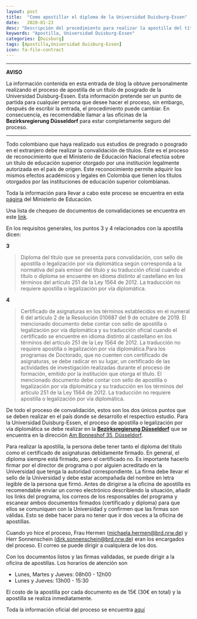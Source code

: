 ```yaml
---
layout: post
title:  "Como apostillar el diploma de la Universidad Duisburg-Essen"
date:   2020-01-23
desc: "Descripción del procedimiento para realizar la apostilla del título."
keywords: "Apostilla, Universidad Duisburg-Essen"
categories: [Duisburg]
tags: [Apostilla,Universidad Duisburg-Essen]
icon: fa-file-contract
---
```


---
**AVISO**

La información contenida en esta entrada de blog la obtuve personalmente
realizando el proceso de apostilla de un título de posgrado de la Universidad
Duisburg-Essen. Esta información pretende ser un punto de partida para
cualquier persona que desee hacer el proceso, sin embargo, después de
escribir la entrada, el procedimiento puede cambiar. En consecuencia, es
recomendable llamar a las oficinas de la **Bezirksregierung Düsseldorf** para
estar completamente seguro del proceso.

---

Todo colombiano que haya realizado sus estudios de pregrado o posgrado en el
extranjero debe realizar la convalidación de títulos. Este es el proceso de
reconocimiento que el Ministerio de Educación Nacional efectúa sobre un título
de educación superior otorgado por una institución legalmente autorizada en el
país de origen. Este reconocimiento permite adquirir los mismos efectos
académicos y legales en Colombia que tienen los títulos otorgados por las
instituciones de educación superior colombianas.

Toda la información para llevar a cabo este proceso se encuentra en esta
[página](https://www.mineducacion.gov.co/1759/w3-article-350670.html?_noredirect=1) del Ministerio de Educación.

Una lista de chequeo de documentos de convalidaciones se encuentra en este
[link](https://www.mineducacion.gov.co/1759/articles-350670_recurso_9.pdf).

En los requisitos generales, los puntos 3 y 4 relacionados con la apostilla
dicen:

**3**
> Diploma  del  título  que  se  presenta  para  convalidación,  con  sello  de
> apostilla  o  legalización por vía diplomática según corresponda a la
> normativa del país emisor del título y su traducción oficial cuando el título
> o diploma se encuentre en idioma distinto al castellano en los términos del
> artículo 251 de la Ley 1564 de 2012. La traducción no requiere apostilla o
> legalización por vía diplomática.

**4**
> Certificado de asignaturas en los términos establecidos en el numeral 6 del
> artículo 2 de la Resolución 010687 del 9 de octubre de 2019. El mencionado
> documento debe contar con sello de apostilla o legalización por vía
> diplomática y su traducción oficial  cuando  el  certificado  se  encuentre
> en  idioma  distinto  al  castellano en  los  términos del artículo 251 de la
> Ley 1564 de 2012. La traducción no requiere apostilla o legalización por vía
> diplomática.Para los programas de Doctorado, que no cuenten con certificado
> de asignaturas, se  debe  radicar  en  su  lugar,  un  certificado  de  las
> actividades  de  investigación  realizadas durante el proceso de formación,
> emitido por la institución que otorga el título. El mencionado documento debe
> contar con sello de apostilla o legalización por vía diplomática y su
> traducción en los términos del artículo 251 de la Ley 1564 de 2012. La
> traducción no requiere apostilla o legalización por vía diplomática.

De todo el proceso de convalidación, estos son los dos únicos puntos que se
deben realizar en el país donde se desarrollo el respectivo estudio.
Para la Universidad Duisburg-Essen, el proceso de apostilla o legalización
por vía diplomática se debe realizar en la
[**Bezirksregierung Düsseldorf**](http://www.brd.nrw.de/index.jsp) que
se encuentra en la dirección
[Am Bonneshof 35, Düsseldorf](https://www.google.com/maps/place/Am+Bonneshof+35,+40474+D%C3%BCsseldorf/@51.2541702,6.7659337,17z/data=!3m1!4b1!4m5!3m4!1s0x47b8c9e7b20e81d1:0x27365a57943708e3!8m2!3d51.2541669!4d6.7681224).

Para realizar la apostilla, la persona debe tener tanto el diploma del título
como el certificado de asignaturas debidamente firmado. En general, el diploma
siempre está firmado, pero el certificado no. Es importante hacerlo firmar por
el director de programa o por alguien acreditado en la Universidad que tenga la
autoridad correspondiente. La firma debe llevar el sello de la Universidad y debe
estar acompañada del nombre en letra legible de la persona que firmó. Antes de
dirigirse a la oficina de apostilla es recomendable enviar un correo
electrónico describiendo la situación, añadir los links del programa, los
correos de los responsables del programa y escanear ambos documentos firmados
(certificado y diploma) para que ellos se comuniquen con la Universidad y
confirmen que las firmas son válidas. Esto se debe hacer para no tener que ir
dos veces a la oficina de apostillas.

Cuando yo hice el proceso, Frau Hermen (michaela.hermen@brd.nrw.de) y Herr
Sonnenschein (dirk.sonnenschein@brd.nrw.de) eran los encargados del proceso.
El correo se puede dirigir a cualquiera de los dos.

Con los documentos listos y las firmas validadas, se puede dirigir a la oficina
de apostillas. Los horarios de atención son

+ Lunes, Martes y Jueves: 08h00 - 12h00
+ Lunes y Jueves: 13h00 - 15:30

El costo de la apostilla por cada documento es de 15€ (30€ en total) y la
apostilla se realiza inmediatamente.

Toda la información oficial del proceso se encuentra [aquí](http://www.brd.nrw.de/ordnung_gefahrenabwehr/apostillen_beglaubigungen/ApostillenBeglaubigungen.html)